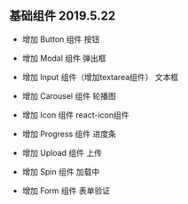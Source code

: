 ## 基础组件 2019.5.22

* 增加 Button 组件    按钮

* 增加 Modal 组件     弹出框

* 增加 Input 组件（增加textarea组件）   文本框

* 增加 Carousel 组件     轮播图

* 增加 Icon 组件    react-icon组件

* 增加 Progress 组件    进度条

* 增加 Upload 组件    上传

* 增加 Spin 组件    加载中

* 增加 Form 组件    表单验证
